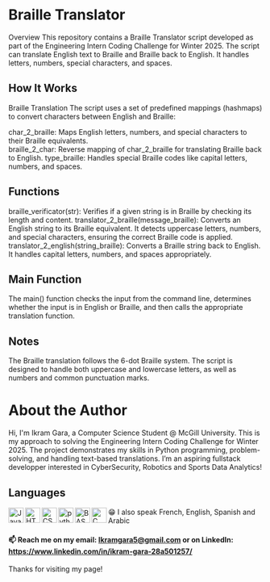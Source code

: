 # Braille Translator
Overview
This repository contains a Braille Translator script developed as part of the Engineering Intern Coding Challenge for Winter 2025. The script can translate English text to Braille and Braille back to English. It handles letters, numbers, special characters, and spaces.

## How It Works
Braille Translation
The script uses a set of predefined mappings (hashmaps) to convert characters between English and Braille:

char_2_braille: Maps English letters, numbers, and special characters to their Braille equivalents.<br />
braille_2_char: Reverse mapping of char_2_braille for translating Braille back to English.
type_braille: Handles special Braille codes like capital letters, numbers, and spaces.

## Functions
braille_verificator(str): Verifies if a given string is in Braille by checking its length and content.
translator_2_braille(message_braille): Converts an English string to its Braille equivalent. It detects uppercase letters, numbers, and special characters, ensuring the correct Braille code is applied. <br />
translator_2_english(string_braille): Converts a Braille string back to English. It handles capital letters, numbers, and spaces appropriately.
## Main Function
The main() function checks the input from the command line, determines whether the input is in English or Braille, and then calls the appropriate translation function.
## Notes
The Braille translation follows the 6-dot Braille system.
The script is designed to handle both uppercase and lowercase letters, as well as numbers and common punctuation marks.
# About the Author
Hi, I'm Ikram Gara, a Computer Science Student @ McGill University. This is my approach to solving the Engineering Intern Coding Challenge for Winter 2025. The project demonstrates my skills in Python programming, problem-solving, and handling text-based translations.
I’m an aspiring fullstack developper interested in CyberSecurity, Robotics and Sports Data Analytics!

## Languages
<img align= "left" alt="Java" width="30px" style="padding-rigth:10px;" src="https://cdn.jsdelivr.net/gh/devicons/devicon/icons/java/java-original.svg">
<img align= "left" alt="HTML" width="30px" style="padding-rigth:10px;" src="https://cdn.jsdelivr.net/gh/devicons/devicon/icons/html5/html5-plain.svg">
<img align= "left" alt="CSS" width="30px" style="padding-rigth:10px;" src="https://cdn.jsdelivr.net/gh/devicons/devicon/icons/css3/css3-plain.svg">
<img align= "left" alt="python" width="30px" style="padding-rigth:10px;" src="https://cdn.jsdelivr.net/gh/devicons/devicon/icons/python/python-plain.svg">
<img align= "left" alt="BASH" width="30px" style="padding-rigth:10px;" src="https://cdn.jsdelivr.net/gh/devicons/devicon/icons/bash/bash-original.svg">
<img align= "left" alt="C" width="30px" style="padding-rigth:10px;" src="https://uxwing.com/wp-content/themes/uxwing/download/brands-and-social-media/c-program-icon.png">
 😁 I also speak French, English, Spanish and Arabic
 
 #### 📫 Reach me on my email: Ikramgara5@gmail.com or on LinkedIn: https://www.linkedin.com/in/ikram-gara-28a501257/
Thanks for visiting my page!

